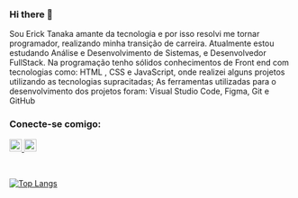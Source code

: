 ### Hi there 👋

Sou Erick Tanaka amante da tecnologia e por isso resolvi me tornar programador, realizando minha transição de carreira.
Atualmente estou estudando Análise e Desenvolvimento de Sistemas, e Desenvolvedor FullStack.
Na programação tenho sólidos conhecimentos de Front end com tecnologias como: HTML , CSS e JavaScript, onde realizei alguns projetos utilizando as tecnologias supracitadas;
As ferramentas utilizadas para o desenvolvimento dos projetos foram: Visual Studio Code, Figma, Git e GitHub
<br>
### Conecte-se comigo:
<p>
<a href="https://www.instagram.com/ericktanaka_/">
<img aligh="left" alt="icone-instagram" width="22px" src="https://cdn-icons-png.flaticon.com/512/1936/1936319.png">
</a>
<a href="https://www.linkedin.com/in/ericktanaka/">
<img src="https://cdn-icons-png.flaticon.com/512/61/61109.png" alt="logo-likedin" width="22px" aligh="left">
</a>
</p>
<br/>

[![Top Langs](https://github-readme-stats.vercel.app/api/top-langs/?username=ericktanaka)](https://github.com/anuraghazra/github-readme-stats)

